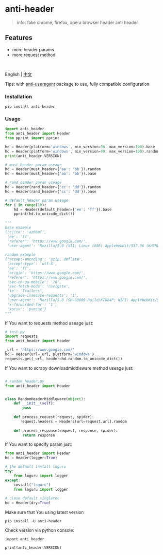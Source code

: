 # anti-header



> info: fake chrome, firefox, opera browser header anti header

## Features

- more header params
- more request method

​	

English | [中文](./doc/README_ZH.md)

Tips:  with [anti-useragent](https://github.com/ihandmine/anti-useragent) package to use, fully compatible configuration

### Installation

```shell
pip install anti-header
```

### Usage

```python
import anti_header
from anti_header import Header
from pprint import pprint

hd = Header(platform='windows', min_version=90, max_version=100).base
hd = Header(platform='windows', min_version=90, max_version=100).random
print(anti_header.VERSION)

# must_header param useage
hd = Header(must_header={'aa': 'bb'}).random
hd = Header(must_header={'aa': 'bb'}).base

# rand_header param useage
hd = Header(rand_header={'cc': 'dd'}).random
hd = Header(rand_header={'cc': 'dd'}).base

# default_header param useage
for i in range(10):
    hd = Header(default_header={'ee': 'ff'}).base
    pprint(hd.to_unicode_dict())
    
"""
base example
{'cjito': 'azhbmf',
 'ee': 'ff',
 'referer': 'https://www.google.com/',
 'user-agent': 'Mozilla/5.0 (X11; Linux i686) AppleWebKit/537.36 (KHTML, like Gecko) Chrome/59.7.3455.76 Safari/537.36'}
 
random example
{'accept-encoding': 'gzip, deflate',
 'accept-type': 'utf-8',
 'ee': 'ff',
 'origin': 'https://www.google.com/',
 'referer': 'https://www.google.com/',
 'sec-ch-ua-mobile': '?0',
 'sec-fetch-mode': 'navigate',
 'te': 'Trailers',
 'upgrade-insecure-requests': '1',
 'user-agent': 'Mozilla/5.0 (SM-G3609 Build/KTU84P; WIFI) AppleWebKit/537.36 (KHTML, like Gecko) Chrome/89.5.6492.87 Safari/537.36',
 'x-forwarded-for': '1',
 'xorsv': 'pvmcue'}
"""
```


If You want to  requests method useage just: 

```python
# test.py
import requests
from anti_header import Header

_url = 'https://www.google.com/'
hd = Header(url=_url, platform='windows')
requests.get(_url, header=hd.random.to_unicode_dict())

```

If You want to  scrapy downloadmiddleware method useage just: 

```python

# random_header.py
from anti_header import Header


class RandomHeaderMiddleware(object):
    def __init__(self):
        pass
    
    def process_request(request, spider):
       request.headers = Headers(url=request.url).random
    
    def process_response(request, response, spider):
        return response
```

If You want to  specify param just: 

```python
from anti_header import Header
hd = Header(logger=True)

# the default install loguru
try:
    from loguru import logger
except:
    install("loguru")
    from loguru import logger
    
# close default singleton
hd = Header(dry=True)

```



Make sure that You using latest version

```
pip install -U anti-header
```

Check version via python console: 

```
import anti_header

print(anti_header.VERSION)
```

